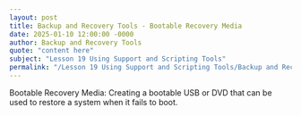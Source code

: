 ```yaml
---
layout: post
title: Backup and Recovery Tools - Bootable Recovery Media
date: 2025-01-10 12:00:00 -0000
author: Backup and Recovery Tools
quote: "content here"
subject: "Lesson 19 Using Support and Scripting Tools"
permalink: "/Lesson 19 Using Support and Scripting Tools/Backup and Recovery Tools/Backup and Recovery Tools - Bootable Recovery Media"
---
```


Bootable Recovery Media: Creating a bootable USB or DVD that can be used to restore a system when it fails to boot.
